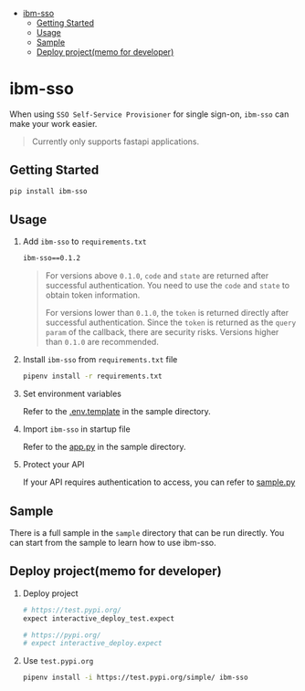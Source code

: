 - [ibm-sso](#ibm-sso)
  - [Getting Started](#getting-started)
  - [Usage](#usage)
  - [Sample](#sample)
  - [Deploy project(memo for developer)](#deploy-projectmemo-for-developer)

# ibm-sso

When using `SSO Self-Service Provisioner` for single sign-on, `ibm-sso` can make your work easier.

> Currently only supports fastapi applications.

## Getting Started

```bash
pip install ibm-sso
```

## Usage

1. Add `ibm-sso` to `requirements.txt`

    ```bash
    ibm-sso==0.1.2
    ```

    > For versions above `0.1.0`, `code` and `state` are returned after successful authentication. You need to use the `code` and `state` to obtain token information.
    > 
    > For versions lower than `0.1.0`, the `token` is returned directly after successful authentication. Since the `token` is returned as the `query param` of the callback, there are security risks. Versions higher than `0.1.0` are recommended.

2. Install `ibm-sso` from `requirements.txt` file

    ```bash
    pipenv install -r requirements.txt
    ```

3. Set environment variables

    Refer to the [.env.template](./sample/.env.template) in the sample directory.

4. Import `ibm-sso` in startup file

    Refer to the [app.py](./sample/app.py) in the sample directory.

5. Protect your API

    If your API requires authentication to access, you can refer to [sample.py](./sample/api/v1/sample.py)

## Sample

There is a full sample in the `sample` directory that can be run directly. You can start from the sample to learn how to use ibm-sso.

## Deploy project(memo for developer)

1. Deploy project

    ```bash
    # https://test.pypi.org/
    expect interactive_deploy_test.expect

    # https://pypi.org/
    # expect interactive_deploy.expect
    ```

2. Use `test.pypi.org`

    ```bash
    pipenv install -i https://test.pypi.org/simple/ ibm-sso
    ```

